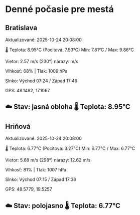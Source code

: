 ﻿# Denné počasie pre mestá

## Bratislava
Aktualizované: 2025-10-24 20:08:00

🌡️ Teplota: 8.95°C 
(Pocitová: 7.53°C)
Min: 7.81°C / Max: 9.86°C

Vietor: 2.57 m/s    (230°) 
nárazy:  m/s

Vlhkosť: 68% | Tlak: 1009 hPa

Slnko: Východ 07:24 / Západ 17:46

GPS: 48.1482, 17.1067

☁️ Stav: jasná obloha        🌡️ Teplota: 8.95°C
---

## Hriňová
Aktualizované: 2025-10-24 20:08:00

🌡️ Teplota: 6.77°C 
(Pocitová: 3.27°C)
Min: 6.77°C / Max: 6.77°C

Vietor: 5.68 m/s (298°)
nárazy: 12.62 m/s

Vlhkosť: 81% | Tlak: 1007 hPa

Slnko: Východ 07:15 / Západ 17:36

GPS: 48.5779, 19.5257

☁️ Stav: polojasno        🌡️ Teplota: 6.77°C
---
